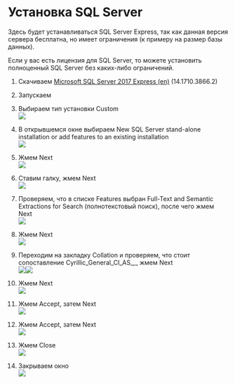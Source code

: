 # Установка SQL Server

Здесь будет устанавливаться SQL Server Express, так как данная версия сервера бесплатна, но имеет ограничения \(к примеру на размер базы данных\).

Если у вас есть лицензия для SQL Server, то можете установить полноценный SQL Server без каких-либо ограничений.

1. Скачиваем [Microsoft SQL Server 2017 Express \(en\)](https://www.microsoft.com/en-us/download/details.aspx?id=55994) \(14.1710.3866.2\)

2. Запускаем

3. Выбираем тип установки Custom  
   ![](/Development/TestSystem/InstallationSQLServer/1.jpg)

4. В открывшемся окне выбираем New SQL Server stand-alone installation or add features to an existing installation  
   ![](/Development/TestSystem/InstallationSQLServer/2.jpg)

5. Жмем Next  
   ![](/Development/TestSystem/InstallationSQLServer/3.jpg)

6. Ставим галку, жмем Next  
   ![](/Development/TestSystem/InstallationSQLServer/4.jpg)

7. Проверяем, что в списке Features выбран Full-Text and Semantic Extractions for Search \(полнотекстовый поиск\), после чего жмем Next  
   ![](/Development/TestSystem/InstallationSQLServer/5.jpg)

8. Жмем Next  
   ![](/Development/TestSystem/InstallationSQLServer/6.jpg)

9. Переходим на закладку Collation и проверяем, что стоит сопоставление Cyrillic\_General\_CI\_AS_,_ жмем Next  
   ![](/Development/TestSystem/InstallationSQLServer/7.jpg)![](/Development/TestSystem/InstallationSQLServer/8.jpg)

10. Жмем Next  
    ![](/Development/TestSystem/InstallationSQLServer/9.jpg)

11. Жмем Accept, затем Next  
    ![](/Development/TestSystem/InstallationSQLServer/10.jpg)

12. Жмем Accept, затем Next  
    ![](/Development/TestSystem/InstallationSQLServer/12.jpg)

13. Жмем Close  
    ![](/Development/TestSystem/InstallationSQLServer/14.jpg)

14. Закрываем окно  
    ![](/Development/TestSystem/InstallationSQLServer/15.jpg)




